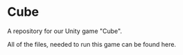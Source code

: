 # Cube
A repository for our Unity game "Cube".

All of the files, needed to run this game can be found here.

